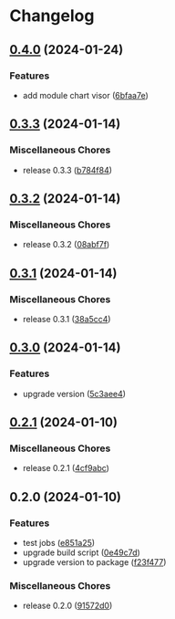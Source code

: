 # Changelog

## [0.4.0](https://github.com/JonDotsoy/accion/compare/accion-v0.3.3...accion-v0.4.0) (2024-01-24)


### Features

* add module chart visor ([6bfaa7e](https://github.com/JonDotsoy/accion/commit/6bfaa7e7b6168b9b67f7f958994aa02d9a53adca))

## [0.3.3](https://github.com/JonDotsoy/accion/compare/accion-v0.3.2...accion-v0.3.3) (2024-01-14)


### Miscellaneous Chores

* release 0.3.3 ([b784f84](https://github.com/JonDotsoy/accion/commit/b784f8453dab0df73223af3bf03174f8aad33a68))

## [0.3.2](https://github.com/JonDotsoy/accion/compare/accion-v0.3.1...accion-v0.3.2) (2024-01-14)


### Miscellaneous Chores

* release 0.3.2 ([08abf7f](https://github.com/JonDotsoy/accion/commit/08abf7f20827e555394ba7aeda208b9256f00b0c))

## [0.3.1](https://github.com/JonDotsoy/accion/compare/accion-v0.3.0...accion-v0.3.1) (2024-01-14)


### Miscellaneous Chores

* release 0.3.1 ([38a5cc4](https://github.com/JonDotsoy/accion/commit/38a5cc43c66250d490b6bec671e3082e4fa28c95))

## [0.3.0](https://github.com/JonDotsoy/accion/compare/accion-v0.2.1...accion-v0.3.0) (2024-01-14)


### Features

* upgrade version ([5c3aee4](https://github.com/JonDotsoy/accion/commit/5c3aee4ee5c891a4ca8fde490239b16966c12f3c))

## [0.2.1](https://github.com/JonDotsoy/accion/compare/accion-v0.2.0...accion-v0.2.1) (2024-01-10)


### Miscellaneous Chores

* release 0.2.1 ([4cf9abc](https://github.com/JonDotsoy/accion/commit/4cf9abcd317f3427f2b562e25c67a6a61f904be3))

## 0.2.0 (2024-01-10)


### Features

* test jobs ([e851a25](https://github.com/JonDotsoy/accion/commit/e851a25c42f5a9a28257b4a73f2daa02ece3181f))
* upgrade build script ([0e49c7d](https://github.com/JonDotsoy/accion/commit/0e49c7d2ef919e9a439117c51a8e9d47a2e4bd59))
* upgrade version to package ([f23f477](https://github.com/JonDotsoy/accion/commit/f23f477c4ca30a0f333b7fae0bb884305a8862c8))


### Miscellaneous Chores

* release 0.2.0 ([91572d0](https://github.com/JonDotsoy/accion/commit/91572d00ebd4cbebbabb8dc6b17becf0925cfa3d))
